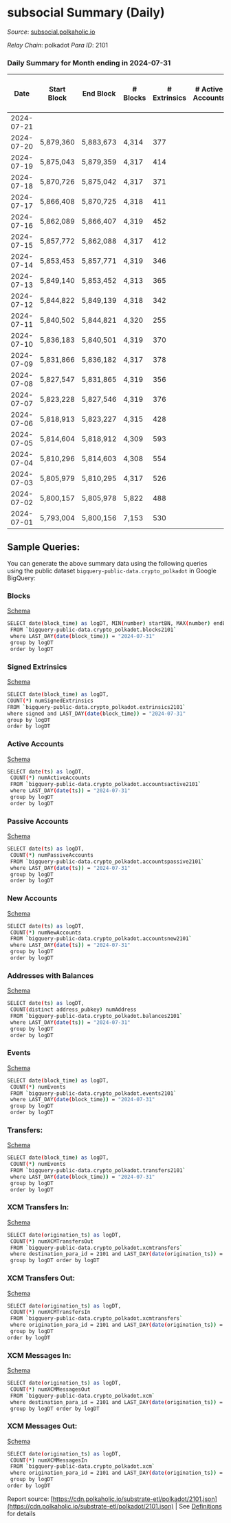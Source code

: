# subsocial Summary (Daily)

_Source_: [subsocial.polkaholic.io](https://subsocial.polkaholic.io)

*Relay Chain*: polkadot
*Para ID*: 2101



### Daily Summary for Month ending in 2024-07-31


| Date    | Start Block | End Block | # Blocks | # Extrinsics | # Active Accounts | # Passive Accounts | # New Accounts | # Addresses | # Events  | # Transfers ($USD) | # XCM Transfers In ($USD) | # XCM Transfers Out ($USD) | # XCM In | # XCM Out | Issues |
|---------|-------------|-----------|----------|--------------|-------------------|--------------------|----------------|-------------|-----------|--------------------|---------------------------|----------------------------|----------|-----------|--------|
| 2024-07-21 |  |  |  |  |  |  |  |  |  |   |   |   |  |  |  |
| 2024-07-20 | 5,879,360 | 5,883,673 | 4,314 | 377 |  |  |  | 32,093 | 10,144 | 6  |   |   |  |  |  |
| 2024-07-19 | 5,875,043 | 5,879,359 | 4,317 | 414 |  |  |  | 32,091 | 10,310 | 5  |   |   |  |  |  |
| 2024-07-18 | 5,870,726 | 5,875,042 | 4,317 | 371 |  |  |  | 32,091 | 10,212 | 9  |   |   |  |  |  |
| 2024-07-17 | 5,866,408 | 5,870,725 | 4,318 | 411 |  |  |  | 32,090 | 10,425 | 13  |   |   |  |  |  |
| 2024-07-16 | 5,862,089 | 5,866,407 | 4,319 | 452 |  |  |  | 32,088 | 10,518 | 23  |   |   |  |  |  |
| 2024-07-15 | 5,857,772 | 5,862,088 | 4,317 | 412 |  |  |  | 32,086 | 10,784 | 200  |   |   |  |  |  |
| 2024-07-14 | 5,853,453 | 5,857,771 | 4,319 | 346 |  |  |  | 32,082 | 10,039 | 3  |   |   |  |  |  |
| 2024-07-13 | 5,849,140 | 5,853,452 | 4,313 | 365 |  |  |  | 32,083 | 10,145 | 14  |   |   |  |  |  |
| 2024-07-12 | 5,844,822 | 5,849,139 | 4,318 | 342 |  |  |  | 32,083 | 10,092 | 9  |   |   |  |  |  |
| 2024-07-11 | 5,840,502 | 5,844,821 | 4,320 | 255 |  |  |  | 32,086 | 9,684 | 5  |   |   |  |  |  |
| 2024-07-10 | 5,836,183 | 5,840,501 | 4,319 | 370 |  |  |  | 32,086 | 10,134 | 2  |   |   |  |  |  |
| 2024-07-09 | 5,831,866 | 5,836,182 | 4,317 | 378 |  |  |  |  | 10,482 | 169  |   |   |  |  |  |
| 2024-07-08 | 5,827,547 | 5,831,865 | 4,319 | 356 |  |  |  |  | 10,075 | 1  |   |   |  |  |  |
| 2024-07-07 | 5,823,228 | 5,827,546 | 4,319 | 376 |  |  |  |  | 10,196 | 6  |   |   |  |  |  |
| 2024-07-06 | 5,818,913 | 5,823,227 | 4,315 | 428 |  |  |  |  | 10,450 | 11  |   |   |  |  |  |
| 2024-07-05 | 5,814,604 | 5,818,912 | 4,309 | 593 |  |  |  |  | 11,140 | 23  |   |   |  |  |  |
| 2024-07-04 | 5,810,296 | 5,814,603 | 4,308 | 554 |  |  |  |  | 10,976 | 12  |   |   |  |  |  |
| 2024-07-03 | 5,805,979 | 5,810,295 | 4,317 | 526 |  |  |  |  | 10,925 | 14  |   |   |  |  |  |
| 2024-07-02 | 5,800,157 | 5,805,978 | 5,822 | 488 |  |  |  |  | 13,623 | 14  |   |   |  |  |  |
| 2024-07-01 | 5,793,004 | 5,800,156 | 7,153 | 530 |  |  |  |  | 16,868 | 190  |   |   |  |  |  |

## Sample Queries:
You can generate the above summary data using the following queries using the public dataset `bigquery-public-data.crypto_polkadot` in Google BigQuery:


### Blocks 

[Schema](https://github.com/colorfulnotion/substrate-etl/blob/main/schema/blocks.json)

```bash
SELECT date(block_time) as logDT, MIN(number) startBN, MAX(number) endBN, COUNT(*) numBlocks 
 FROM `bigquery-public-data.crypto_polkadot.blocks2101`  
 where LAST_DAY(date(block_time)) = "2024-07-31" 
 group by logDT 
 order by logDT
```

### Signed Extrinsics 

[Schema](https://github.com/colorfulnotion/substrate-etl/blob/main/schema/extrinsics.json)

```bash
SELECT date(block_time) as logDT, 
COUNT(*) numSignedExtrinsics 
FROM `bigquery-public-data.crypto_polkadot.extrinsics2101`  
where signed and LAST_DAY(date(block_time)) = "2024-07-31" 
group by logDT 
order by logDT
```

### Active Accounts 

[Schema](https://github.com/colorfulnotion/substrate-etl/blob/main/schema/accountsactive.json)

```bash
SELECT date(ts) as logDT, 
 COUNT(*) numActiveAccounts 
 FROM `bigquery-public-data.crypto_polkadot.accountsactive2101` 
 where LAST_DAY(date(ts)) = "2024-07-31" 
 group by logDT 
 order by logDT
```

### Passive Accounts 

[Schema](https://github.com/colorfulnotion/substrate-etl/blob/main/schema/accountspassive.json)

```bash
SELECT date(ts) as logDT, 
 COUNT(*) numPassiveAccounts 
 FROM `bigquery-public-data.crypto_polkadot.accountspassive2101` 
 where LAST_DAY(date(ts)) = "2024-07-31" 
 group by logDT 
 order by logDT
```

### New Accounts 

[Schema](https://github.com/colorfulnotion/substrate-etl/blob/main/schema/accountsnew.json)

```bash
SELECT date(ts) as logDT, 
 COUNT(*) numNewAccounts 
 FROM `bigquery-public-data.crypto_polkadot.accountsnew2101` 
 where LAST_DAY(date(ts)) = "2024-07-31" 
 group by logDT
 order by logDT
```

### Addresses with Balances 

[Schema](https://github.com/colorfulnotion/substrate-etl/blob/main/schema/balances.json)

```bash
SELECT date(ts) as logDT,
 COUNT(distinct address_pubkey) numAddress 
 FROM `bigquery-public-data.crypto_polkadot.balances2101` 
 where LAST_DAY(date(ts)) = "2024-07-31" 
 group by logDT 
 order by logDT
```

### Events 

[Schema](https://github.com/colorfulnotion/substrate-etl/blob/main/schema/events.json)

```bash
SELECT date(block_time) as logDT, 
 COUNT(*) numEvents 
 FROM `bigquery-public-data.crypto_polkadot.events2101` 
 where LAST_DAY(date(block_time)) = "2024-07-31" 
 group by logDT 
 order by logDT
```

### Transfers:

[Schema](https://github.com/colorfulnotion/substrate-etl/blob/main/schema/transfers.json)

```bash
SELECT date(block_time) as logDT, 
 COUNT(*) numEvents 
 FROM `bigquery-public-data.crypto_polkadot.transfers2101` 
 where LAST_DAY(date(block_time)) = "2024-07-31" 
 group by logDT 
 order by logDT
```

### XCM Transfers In: 

[Schema](https://github.com/colorfulnotion/substrate-etl/blob/main/schema/xcmtransfers.json)

```bash
SELECT date(origination_ts) as logDT, 
 COUNT(*) numXCMTransfersOut 
 FROM `bigquery-public-data.crypto_polkadot.xcmtransfers` 
 where destination_para_id = 2101 and LAST_DAY(date(origination_ts)) = "2024-07-31" 
 group by logDT order by logDT
```

### XCM Transfers Out: 

[Schema](https://github.com/colorfulnotion/substrate-etl/blob/main/schema/xcmtransfers.json)

```bash
SELECT date(origination_ts) as logDT, 
 COUNT(*) numXCMTransfersIn 
 FROM `bigquery-public-data.crypto_polkadot.xcmtransfers` 
 where origination_para_id = 2101 and LAST_DAY(date(origination_ts)) = "2024-07-31" 
 group by logDT 
order by logDT
```

### XCM Messages In: 

[Schema](https://github.com/colorfulnotion/substrate-etl/blob/main/schema/xcm.json)

```bash
SELECT date(origination_ts) as logDT, 
 COUNT(*) numXCMMessagesOut 
 FROM `bigquery-public-data.crypto_polkadot.xcm` 
 where destination_para_id = 2101 and LAST_DAY(date(origination_ts)) = "2024-07-31" 
 group by logDT order by logDT
```

### XCM Messages Out: 

[Schema](https://github.com/colorfulnotion/substrate-etl/blob/main/schema/xcm.json)

```bash
SELECT date(origination_ts) as logDT, 
 COUNT(*) numXCMMessagesIn 
 FROM `bigquery-public-data.crypto_polkadot.xcm` 
 where origination_para_id = 2101 and LAST_DAY(date(origination_ts)) = "2024-07-31" 
 group by logDT 
order by logDT
```


Report source: [https://cdn.polkaholic.io/substrate-etl/polkadot/2101.json](https://cdn.polkaholic.io/substrate-etl/polkadot/2101.json) | See [Definitions](/DEFINITIONS.md) for details
